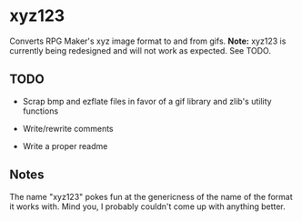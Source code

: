 xyz123
======

Converts RPG Maker's xyz image format to and from gifs.
**Note:** xyz123 is currently being redesigned and will not work as expected.
See TODO.

TODO
----

- Scrap bmp and ezflate files in favor of a gif library and zlib's utility
functions

- Write/rewrite comments

- Write a proper readme

Notes
-----

The name "xyz123" pokes fun at the genericness of the name of the format it
works with. Mind you, I probably couldn't come up with anything better.

